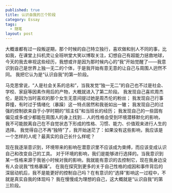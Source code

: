 ```yaml
---
published: true
title: 认识自我的三个阶段
category: Essay
tags: 
  - 随笔
layout: post
---
```


大概谁都有过一段叛逆期，那个时候的自己特立独行，喜欢做和别人不同的事，比如我，在课堂上抖机灵让全班哄堂大笑以博取关注，幻想自己有超能力拯救地球，
今天的我去审视这些经历，我想或许是因为那时候内心的“我”开始觉醒了——我意识到自己是世界上独一无二的个体，于是我开始有意无意的让自己与周围人迥然不同。
我把它认为是“认识自我”的第一阶段。

马克思曾说，“人是社会关系的总和”，当我发觉“独一无二”的自己也不过是社会、学校、家庭等因素作用后的产物，大概就进入了第二阶段。
我发现自己喜欢周杰伦，是因为当时喜欢的那个女生无意间提过她是周杰伦的粉丝；
我发现自己行事莽撞，有时过于情绪化（暴躁）这一特点居然和我爸如出一辙；
我发现自己的过强的控制欲来自于小学时期的“班主任”和当班长的经历；
我发现自己的一些固有偏见或多或少都能在周围人的身上找到...
人的性格会受到环境潜移默化的影响，我不可能脱离自己在不自觉状态下形成的性格、习惯、能力、价值观来进行人生的选择。
我觉得自己不再“独特”了，我开始迷茫了：如果没有这些影响，我应该是一个怎样的人呢？最真实的自己长什么样呢？

现在我逐渐意识到，环境带来的影响在潜意识里不应该成为束缚，而应该变成认识自己和改变自己的工具。
对于环境的影响，我们是能够进行选择的。当我意识到某一性格来源于我爸小时候对我的影响，我就能有意识的去控制它，现在我身边没有人会说我“性格暴躁”。
在我在探究到更多的关于自己性格的成因和事件背后的深层动机后，我不是能更好的控制自己吗？在有意识的“选择”影响这一过程中，不就是真实自我的体现吗？
我在慢慢成为理想的自己，这大概就是“认识自我”的第三阶段。